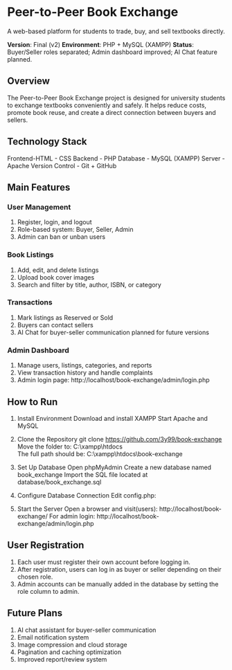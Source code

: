 # Peer-to-Peer Book Exchange

A web-based platform for students to trade, buy, and sell textbooks directly.

**Version**: Final (v2)
**Environment**: PHP + MySQL (XAMPP)
**Status**: Buyer/Seller roles separated; Admin dashboard improved; AI Chat feature planned.

## Overview

The Peer-to-Peer Book Exchange project is designed for university students to exchange textbooks conveniently and safely.
It helps reduce costs, promote book reuse, and create a direct connection between buyers and sellers.

## Technology Stack
Frontend-HTML - CSS
Backend - PHP
Database - MySQL (XAMPP)
Server - Apache
Version Control - Git + GitHub

## Main Features

### User Management
1. Register, login, and logout
2. Role-based system: Buyer, Seller, Admin
3. Admin can ban or unban users

### Book Listings
1. Add, edit, and delete listings
2. Upload book cover images
3. Search and filter by title, author, ISBN, or category

### Transactions
1. Mark listings as Reserved or Sold
2. Buyers can contact sellers
3. AI Chat for buyer-seller communication planned for future versions

### Admin Dashboard
1. Manage users, listings, categories, and reports
2. View transaction history and handle complaints
3. Admin login page: http://localhost/book-exchange/admin/login.php

## How to Run
1. Install Environment
Download and install XAMPP
Start Apache and MySQL

2. Clone the Repository
git clone https://github.com/3y99/book-exchange
Move the folder to: C:\xampp\htdocs\
The full path should be: C:\xampp\htdocs\book-exchange

3. Set Up Database
Open phpMyAdmin
Create a new database named book_exchange
Import the SQL file located at database/book_exchange.sql

4. Configure Database Connection
Edit config.php:

<?php
$DB_HOST = 'localhost';
$DB_USER = 'root';
$DB_PASS = ''; // Default for XAMPP
$DB_NAME = 'book_exchange';
$DB_CHARSET = 'utf8mb4';
?>

5. Start the Server
Open a browser and visit(users): http://localhost/book-exchange/
For admin login: http://localhost/book-exchange/admin/login.php

## User Registration
1. Each user must register their own account before logging in.
2. After registration, users can log in as buyer or seller depending on their chosen role.
3. Admin accounts can be manually added in the database by setting the role column to admin.

## Future Plans

1. AI chat assistant for buyer-seller communication
2. Email notification system
3. Image compression and cloud storage
4. Pagination and caching optimization
5. Improved report/review system
